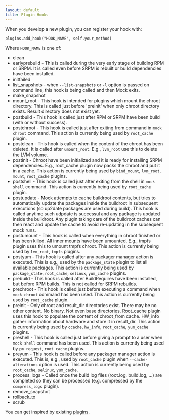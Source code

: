 ```yaml
---
layout: default
title: Plugin Hooks
---
```


When you develop a new plugin, you can register your hook with:

    plugins.add_hook("HOOK_NAME", self.your_method)

Where `HOOK_NAME` is one of:

* clean
* earlyprebuild - This is called during the very early stage of building RPM or SRPM. It is called even before SRPM is rebuilt or build dependencies have been installed.
* initfailed
* list_snapshots - when `--list-snapshots` or `-l` option is passed on command line, this hook is being called and then Mock exits.
* make_snapshot
* mount_root - This hook is intended for plugins which mount the chroot directory. This is called just before 'preinit' when only chroot directory exists. Result directory does not exist yet.
* postbuild - This hook is called just after RPM or SRPM have been build (with or without success).
* postchroot - This hook is called just after exiting from command in `mock chroot` command. This action is currently being used by `root_cache` plugin.
* postclean - This hook is called when the content of the chroot has been deleted. It is called after `umount_root`.  E.g., `lvm_root` use this to delete the LVM volume.
* postinit - Chroot have been initialized and it is ready for installing SRPM dependencies. E.g., root_cache plugin now packs the chroot and put it in a cache. This action is currently being used by `bind_mount`, `lvm_root`, `mount`, `root_cache` plugins.
* postshell - This hook is called just after exiting from the shell in `mock shell` command. This action is currently being used by `root_cache` plugin.
* postupdate - Mock attempts to cache buildroot contents, but tries to automatically update the packages inside the buildroot in subsequent executions (so up2date packages are used during build). This hook is called anytime such udpdate is successul and any package is updated inside the buildroot.  Any plugin taking care of the buildroot caches can then react and update the cache to avoid re-updating in the subsequent mock runs.
* postumount - This hook is called when everything in chroot finished or has been killed. All inner mounts have been umounted. E.g., tmpfs plugin uses this to umount tmpfs chroot. This action is currently being used by `lvm_root`, `tmpfs` plugins.
* postyum - This hook is called after any packager manager action is executed. This is e.g., used by the `package_state` plugin to list all available packages. This action is currently being used by `package_state`, `root_cache`, `selinux`, `yum_cache` plugins.
* prebuild - This hook is called after BuildRequires have been installed, but before RPM builds. This is not called for SRPM rebuilds.
* prechroot - This hook is called just before executing a command when `mock chroot` command has been used. This action is currently being used by `root_cache` plugin.
* preinit - Only chroot and result_dir directories exist. There may be no other content. No binary. Not even base directories. Root_cache plugin uses this hook to populate the content of chroot_from cache. HW_info gather information about hardware and store it in result_dir. This action is currently being used by `ccache`, `hw_info`, `root_cache`, `yum_cache` plugins.
* preshell - This hook is called just before giving a prompt to a user when `mock shell` command has been used. This action is currently being used by `pm_request`, `root_cache` plugins.
* preyum - This hook is called before any packager manager action is executed. This is, e.g., used by `root_cache` plugin when `--cache-alterations` option is used. This action is currently being used by `root_cache`, `selinux`, `yum_cache`.
* process_logs - Called once the build log files (root.log, build.log, ...) are completed so they can be processed (e.g. compressed by the `compress_logs` plugin).
* remove_snapshot
* rollback_to
* scrub

You can get inspired by existing [plugins](https://github.com/rpm-software-management/mock/tree/master/mock/py/mockbuild/plugins).

